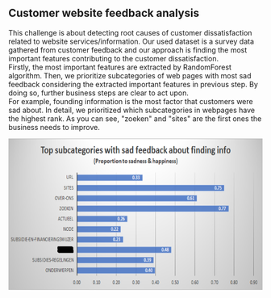 ## Customer website feedback analysis

This challenge is about detecting root causes of customer dissatisfaction related to website services/information.
Our used dataset is a survey data gathered from customer feedback and our approach is finding the most important features contributing to the customer dissatisfaction.    
Firstly, the most important features are extracted by RandomForest algorithm. Then, we prioritize subcategories of web pages with most sad feedback considering the extracted important features in previous step. By doing so, further business steps are clear to act upon.  
For example, founding information is the most factor that customers were sad about. In detail, we prioritized which subcategories in webpages have the highest rank. As you can see, "zoeken" and "sites" are the first ones the business needs to improve.

<img src="image/git_foundinf.png" width=600 height=300>
